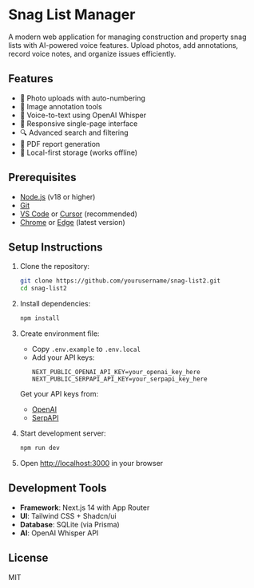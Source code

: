 # Snag List Manager

A modern web application for managing construction and property snag lists with AI-powered voice features. Upload photos, add annotations, record voice notes, and organize issues efficiently.

## Features

- 📸 Photo uploads with auto-numbering
- 🎯 Image annotation tools
- 🎤 Voice-to-text using OpenAI Whisper
- 📱 Responsive single-page interface
- 🔍 Advanced search and filtering
- 📑 PDF report generation
- 💾 Local-first storage (works offline)

## Prerequisites

- [Node.js](https://nodejs.org/) (v18 or higher)
- [Git](https://git-scm.com/)
- [VS Code](https://code.visualstudio.com/) or [Cursor](https://cursor.sh/) (recommended)
- [Chrome](https://www.google.com/chrome/) or [Edge](https://www.microsoft.com/edge) (latest version)

## Setup Instructions

1. Clone the repository:
   ```bash
   git clone https://github.com/yourusername/snag-list2.git
   cd snag-list2
   ```

2. Install dependencies:
   ```bash
   npm install
   ```

3. Create environment file:
   - Copy `.env.example` to `.env.local`
   - Add your API keys:
     ```
     NEXT_PUBLIC_OPENAI_API_KEY=your_openai_key_here
     NEXT_PUBLIC_SERPAPI_API_KEY=your_serpapi_key_here
     ```
   Get your API keys from:
   - [OpenAI](https://platform.openai.com/account/api-keys)
   - [SerpAPI](https://serpapi.com/dashboard)

4. Start development server:
   ```bash
   npm run dev
   ```

5. Open [http://localhost:3000](http://localhost:3000) in your browser

## Development Tools

- **Framework**: Next.js 14 with App Router
- **UI**: Tailwind CSS + Shadcn/ui
- **Database**: SQLite (via Prisma)
- **AI**: OpenAI Whisper API

## License

MIT 